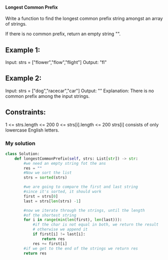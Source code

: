 #### Longest Common Prefix

Write a function to find the longest common prefix string amongst an array of strings.

If there is no common prefix, return an empty string "".


## Example 1:
Input: strs = ["flower","flow","flight"]
Output: "fl"

## Example 2:
Input: strs = ["dog","racecar","car"]
Output: ""
Explanation: There is no common prefix among the input strings.
 

## Constraints:
1 <= strs.length <= 200
0 <= strs[i].length <= 200
strs[i] consists of only lowercase English letters.

### My solution

````python
class Solution:
    def longestCommonPrefix(self, strs: List[str]) -> str:
        #we need an empty string fot the ans
        res = ""
        #Now we sort the list
        strs = sorted(strs)

        #we are going to compare the first and last string
        #since it's sorted, it should work
        first = strs[0]
        last = strs[len(strs) -1]

        #now we iterate through the strings, until the length
        #of the shortest string
        for i in range(min(len(first), len(last))):
            #if the char is not equal in both, we return the result
            # otherwise we append it
            if first[i] != last[i]:
                return res
            res += first[i]
        #if we get to the end of the strings we return res
        return res

````